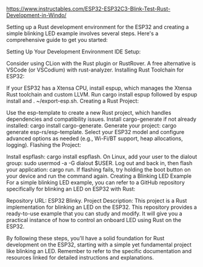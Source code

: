 https://www.instructables.com/ESP32-ESP32C3-Blink-Test-Rust-Development-in-Windo/

Setting up a Rust development environment for the ESP32 and creating a simple blinking LED example involves several steps. Here's a comprehensive guide to get you started:

Setting Up Your Development Environment
IDE Setup:

Consider using CLion with the Rust plugin or RustRover.
A free alternative is VSCode (or VSCodium) with rust-analyzer​​.
Installing Rust Toolchain for ESP32:

If your ESP32 has a Xtensa CPU, install espup, which manages the Xtensa Rust toolchain and custom LLVM.
Run cargo install espup followed by espup install and . ~/export-esp.sh​​.
Creating a Rust Project:

Use the esp-template to create a new Rust project, which handles dependencies and compatibility issues.
Install cargo-generate if not already installed: cargo install cargo-generate.
Generate your project: cargo generate esp-rs/esp-template.
Select your ESP32 model and configure advanced options as needed (e.g., Wi-Fi/BT support, heap allocations, logging)​​.
Flashing the Project:

Install espflash: cargo install espflash.
On Linux, add your user to the dialout group: sudo usermod -a -G dialout $USER.
Log out and back in, then flash your application: cargo run.
If flashing fails, try holding the boot button on your device and run the command again​​.
Creating a Blinking LED Example
For a simple blinking LED example, you can refer to a GitHub repository specifically for blinking an LED on ESP32 with Rust:

Repository URL: ESP32 Blinky​​.
Project Description: This project is a Rust implementation for blinking an LED on the ESP32​​​​.
This repository provides a ready-to-use example that you can study and modify. It will give you a practical instance of how to control an onboard LED using Rust on the ESP32.

By following these steps, you'll have a solid foundation for Rust development on the ESP32, starting with a simple yet fundamental project like blinking an LED. Remember to refer to the specific documentation and resources linked for detailed instructions and explanations.